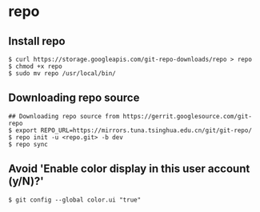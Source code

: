repo
====

## Install repo

```
$ curl https://storage.googleapis.com/git-repo-downloads/repo > repo
$ chmod +x repo
$ sudo mv repo /usr/local/bin/
```

## Downloading repo source

```
## Downloading repo source from https://gerrit.googlesource.com/git-repo
$ export REPO_URL=https://mirrors.tuna.tsinghua.edu.cn/git/git-repo/
$ repo init -u <repo.git> -b dev
$ repo sync
```

## Avoid 'Enable color display in this user account (y/N)?'

```
$ git config --global color.ui "true"
```
